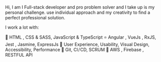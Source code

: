 Hi, I am I Full-stack developer and pro problem solver and I take up is my personal challenge. use individual approach and my creativity to find a perfect professional solution.

I work a lot with:

 🔧 HTML , CSS & SASS, JavaScript & TypeScript
 ⭐ Angular , VueJs , RxJS, Jest , Jasmine, ExpressJs 
 👀 User Experience, Usability, Visual Design, Accessibility, Performance
 💼 Git, CI / CD, SCRUM
 🥯 AWS , Firebase , RESTFUL API
